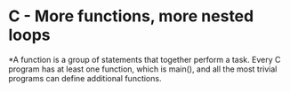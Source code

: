# C - More functions, more nested loops

*A function is a group of statements that together perform a task. Every C program has at least one function, which is main(), and all the most trivial programs can define additional functions.
